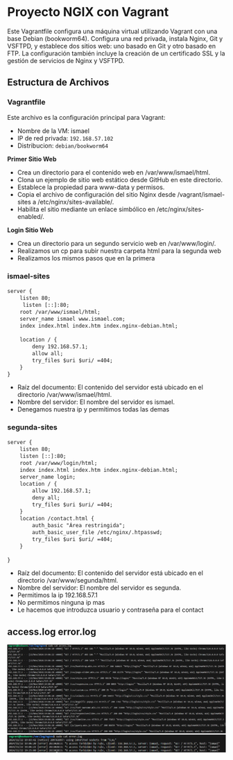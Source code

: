 # Proyecto NGIX con Vagrant

Este Vagrantfile configura una máquina virtual utilizando Vagrant con una base Debian (bookworm64). Configura una red privada, instala Nginx, Git y VSFTPD, y establece dos sitios web: uno basado en Git y otro basado en FTP. La configuración también incluye la creación de un certificado SSL y la gestión de servicios de Nginx y VSFTPD.

## Estructura de Archivos

### Vagrantfile
Este archivo es la configuración principal para Vagrant:

  - Nombre de la VM: ismael
  - IP de red privada: `192.168.57.102`
  - Distribucion: `debian/bookworm64`

  **Primer Sitio Web**
  - Crea un directorio para el contenido web en /var/www/ismael/html.
  - Clona un ejemplo de sitio web estático desde GitHub en este directorio.
  - Establece la propiedad para www-data y permisos.
  - Copia el archivo de configuración del sitio Nginx desde /vagrant/ismael-sites a /etc/nginx/sites-available/.
  - Habilita el sitio mediante un enlace simbólico en /etc/nginx/sites-enabled/.

  **Login Sitio Web**
  - Crea un directorio para un segundo servicio web en /var/www/login/.
  - Realizamos un cp para subir nuestra carpeta html para la segunda web
  - Realizamos los mismos pasos que en la primera

### ismael-sites
```
server {
    listen 80;
     listen [::]:80;
    root /var/www/ismael/html;
    server_name ismael www.ismael.com;
    index index.html index.htm index.nginx-debian.html;

    location / {
        deny 192.168.57.1;
        allow all;
        try_files $uri $uri/ =404;
    }
}

```

- Raíz del documento: El contenido del servidor está ubicado en el directorio /var/www/ismael/html.
- Nombre del servidor: El nombre del servidor es ismael.
- Denegamos nuestra ip y permitimos todas las demas

### segunda-sites
```
server {
    listen 80;
    listen [::]:80;
    root /var/www/login/html;
    index index.html index.htm index.nginx-debian.html;
    server_name login;
    location / {
        allow 192.168.57.1;
        deny all;
        try_files $uri $uri/ =404;
    }
    location /contact.html {
        auth_basic "Área restringida";
        auth_basic_user_file /etc/nginx/.htpasswd;
        try_files $uri $uri/ =404;
    }
    
}
```

- Raíz del documento: El contenido del servidor está ubicado en el directorio /var/www/segunda/html.
- Nombre del servidor: El nombre del servidor es segunda.
- Permitimos la ip 192.168.57.1
- No permitimos ninguna ip mas
- Le hacemos que introduzca usuario y contraseña para el contact

## access.log error.log
![imagen1](img/Captura%20de%20pantalla%202024-11-22%20202331.png)
![imagen1](img/Captura%20de%20pantalla%202024-11-22%20202512.png)


